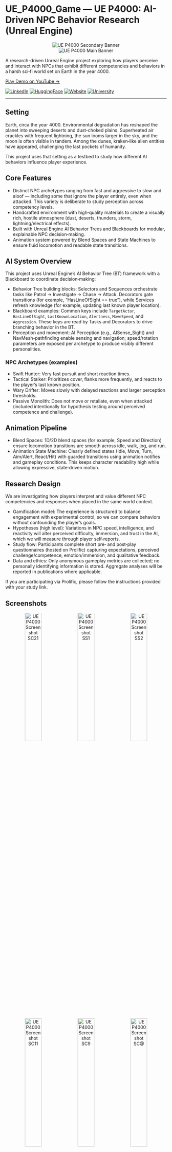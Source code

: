 
# UE_P4000_Game — UE P4000: AI-Driven NPC Behavior Research (Unreal Engine)

<p align="center">
  <img src="Banners/Banner2.png" alt="UE P4000 Secondary Banner" />
  <br />
  <img src="Banners/BannerMain2.webp" alt="UE P4000 Main Banner" />
</p>

A research-driven Unreal Engine project exploring how players perceive and interact with NPCs that exhibit different competencies and behaviors in a harsh sci‑fi world set on Earth in the year 4000.

[Play Demo on YouTube →](https://youtu.be/f9Fn6YYHrzg)

[![LinkedIn](https://img.shields.io/badge/LinkedIn-0077B5?style=for-the-badge&logo=linkedin&logoColor=white)](https://www.linkedin.com/in/pejman-ebrahimi-4a60151a7/)
[![HuggingFace](https://img.shields.io/badge/🤗_Hugging_Face-FFD21E?style=for-the-badge)](https://huggingface.co/arad1367)
[![Website](https://img.shields.io/badge/Website-008080?style=for-the-badge&logo=About.me&logoColor=white)](https://arad1367.github.io/pejman-ebrahimi/)
[![University](https://img.shields.io/badge/University-00205B?style=for-the-badge&logo=academia&logoColor=white)](https://www.uni.li/pejman.ebrahimi?set_language=en)

---

## Setting

Earth, circa the year 4000. Environmental degradation has reshaped the planet into sweeping deserts and dust-choked plains. Superheated air crackles with frequent lightning, the sun looms larger in the sky, and the moon is often visible in tandem. Among the dunes, kraken‑like alien entities have appeared, challenging the last pockets of humanity.

This project uses that setting as a testbed to study how different AI behaviors influence player experience.

## Core Features

- Distinct NPC archetypes ranging from fast and aggressive to slow and aloof — including some that ignore the player entirely, even when attacked. This variety is deliberate to study perception across competency levels.
- Handcrafted environment with high‑quality materials to create a visually rich, hostile atmosphere (dust, deserts, thunders, storm, lightning/electrical effects).
- Built with Unreal Engine AI Behavior Trees and Blackboards for modular, explainable NPC decision‑making.
- Animation system powered by Blend Spaces and State Machines to ensure fluid locomotion and readable state transitions.

## AI System Overview

This project uses Unreal Engine’s AI Behavior Tree (BT) framework with a Blackboard to coordinate decision‑making:

- Behavior Tree building blocks: Selectors and Sequences orchestrate tasks like Patrol → Investigate → Chase → Attack. Decorators gate transitions (for example, “HasLineOfSight == true”), while Services refresh knowledge (for example, updating last known player location).
- Blackboard examples: Common keys include `TargetActor`, `HasLineOfSight`, `LastKnownLocation`, `Alertness`, `MoveSpeed`, and `Aggression`. These keys are read by Tasks and Decorators to drive branching behavior in the BT.
- Perception and movement: AI Perception (e.g., AISense_Sight) and NavMesh-pathfinding enable sensing and navigation; speed/rotation parameters are exposed per archetype to produce visibly different personalities.

### NPC Archetypes (examples)

- Swift Hunter: Very fast pursuit and short reaction times.
- Tactical Stalker: Prioritizes cover, flanks more frequently, and reacts to the player’s last known position.
- Wary Drifter: Moves slowly with delayed reactions and larger perception thresholds.
- Passive Monolith: Does not move or retaliate, even when attacked (included intentionally for hypothesis testing around perceived competence and challenge).

## Animation Pipeline

- Blend Spaces: 1D/2D blend spaces (for example, Speed and Direction) ensure locomotion transitions are smooth across idle, walk, jog, and run.
- Animation State Machine: Clearly defined states (Idle, Move, Turn, Aim/Alert, React/Hit) with guarded transitions using animation notifies and gameplay conditions. This keeps character readability high while allowing expressive, state‑driven motion.

## Research Design

We are investigating how players interpret and value different NPC competencies and responses when placed in the same world context.

- Gamification model: The experience is structured to balance engagement with experimental control, so we can compare behaviors without confounding the player’s goals.
- Hypotheses (high level): Variations in NPC speed, intelligence, and reactivity will alter perceived difficulty, immersion, and trust in the AI, which we will measure through player self‑reports.
- Study flow: Participants complete short pre‑ and post‑play questionnaires (hosted on Prolific) capturing expectations, perceived challenge/competence, emotion/immersion, and qualitative feedback.
- Data and ethics: Only anonymous gameplay metrics are collected; no personally identifying information is stored. Aggregate analyses will be reported in publications where applicable.

If you are participating via Prolific, please follow the instructions provided with your study link.

## Screenshots

<p align="center">
  <img src="Images/SC21.png" alt="UE P4000 Screenshot SC21" width="32%" />
  <img src="Images/SS1.png" alt="UE P4000 Screenshot SS1" width="32%" />
  <img src="Images/SS2.png" alt="UE P4000 Screenshot SS2" width="32%" />
</p>
<p align="center">
  <img src="Images/SC11.png" alt="UE P4000 Screenshot SC11" width="32%" />
  <img src="Images/SC9.png" alt="UE P4000 Screenshot SC9" width="32%" />
  <img src="Images/SC2.png" alt="UE P4000 Screenshot SC@" width="32%" />
</p>
<p align="center">
  <img src="Images/SC1.png" alt="UE P4000 Screenshot SC1" width="49%" />
</p>

## Getting Started

### Option A — Play the build

- Download/play on itch.io: Will be update soon
- Recommended: Windows for the best performance.

### Option B — Open the project in Unreal Engine (Not available now)

1. Clone this repository.
2. Open the `.uproject` in Unreal Engine (update this README with your exact UE version).
3. Ensure that AI and Navigation (Nav Mesh) are enabled in your level and project settings.
4. Press Play in the editor.

> Note: If assets fail to load, right‑click the Content folder in the Content Browser and choose “Fix Up Redirectors,” then recompile shaders as needed.

## System Requirements (suggested)

- Windows 11 recommended for best performance.
- A mid‑range GPU is suggested due to high‑quality materials and post‑processing.
- 8–16 GB RAM minimum depending on selected quality settings.

## Repository Structure (selected)

```
UE_P4000_Game/
├─ Banners/
│  ├─ BannerMain2.webp
│  └─ Banner2.webp
├─ Images/
│  ├─ SC21.png SS1.png SS2.png SC11.png SC9.png SC@.png SC1.png
└─ (Unreal project files and Content/…)
```

## Roadmap

- Expand NPC archetypes and difficulty profiles.
- Extend Behavior Tree branches for contextual reactions (threat tiering, retreat, regroup).
- Add more environment set‑pieces and dynamic hazards.
- Publish anonymized aggregate results of the study when available.

## Quick Error Handling

One important note that I saw when I try to upload in cloud, mae sure before package game in UE, check "NavMeshBoundsVolume" and make sure built that because in PIE by default it made by UE but in production you need to care about that.

<img src="Images/NavMeshBoundsVolume.png" alt="UE P4000 Screenshot SC@" width="75%" />

## Citation

If you use UE P4000 in academic or industry research, please cite this repository. A BibTeX entry will be provided with the corresponding paper/preprint.


## Contact

Created by: **Pejman Ebrahimi**  
Email: **pejman.ebrahimi77@gmail.com**

## License

Apache‑2.0

